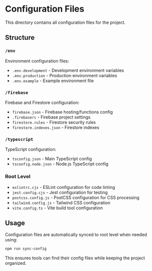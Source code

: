 # Configuration Files

This directory contains all configuration files for the project.

## Structure

### `/env`
Environment configuration files:
- `.env.development` - Development environment variables
- `.env.production` - Production environment variables
- `.env.example` - Example environment file

### `/firebase`
Firebase and Firestore configuration:
- `firebase.json` - Firebase hosting/functions config
- `.firebaserc` - Firebase project settings
- `firestore.rules` - Firestore security rules
- `firestore.indexes.json` - Firestore indexes

### `/typescript`
TypeScript configuration:
- `tsconfig.json` - Main TypeScript config
- `tsconfig.node.json` - Node.js TypeScript config

### Root Level
- `eslintrc.cjs` - ESLint configuration for code linting
- `jest.config.cjs` - Jest configuration for testing
- `postcss.config.js` - PostCSS configuration for CSS processing
- `tailwind.config.js` - Tailwind CSS configuration
- `vite.config.ts` - Vite build tool configuration

## Usage

Configuration files are automatically synced to root level when needed using:
```bash
npm run sync-config
```

This ensures tools can find their config files while keeping the project organized.
